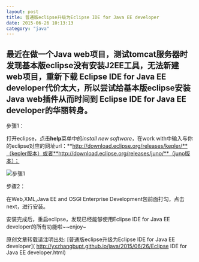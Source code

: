 ```yaml
---
layout: post
title: 普通版eclipse升级为Eclipse IDE for Java EE developer
date: 2015-06-26 10:13:13
category: "java"
---
```

  最近在做一个Java web项目，测试tomcat服务器时发现基本版eclipse没有安装J2EE工具，无法新建web项目，重新下载 Eclipse IDE for Java EE developer代价太大，所以尝试给基本版eclipse安装Java web插件从而时间到 Eclipse IDE for Java EE developer的华丽转身。
---------------------------------
步骤1：

打开eclipse，点击**help**菜单中的*install new software*，在work with中输入与你的eclipse对应的网址url：**http://download.eclipse.org/releases/kepler/**（kepler版本）或者**http://download.eclipse.org/releases/juno/**（juno版本）；

![步骤1](http://img0.ph.126.net/Fvh3vUL-fMK-j6jzOD52Hw==/1292533093073279550.jpg)

步骤2：

在Web,XML,Java EE and OSGI Enterprise Development包前面打勾，点击next，进行安装。

安装完成后，重启eclipse，发现已经能够使用Eclipse IDE for Java EE developer的所有功能啦~~enjoy~












原创文章转载请注明出处: [普通版eclipse升级为Eclipse IDE for Java EE developer]( http://yxzhangbupt.github.io/java/2015/06/26/Eclipse IDE for Java EE developer.html)
